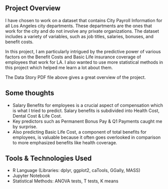 ## Project Overview 
I have chosen to work on a dataset that contains City Payroll Information for all Los Angeles city departments. These departments are the ones that work for the city and do not involve any private organizations. The dataset includes a variety of variables, such as job titles, salaries, bonuses, and benefit costs. 

In this project, I am particularly intrigued by the predictive power of various factors on the Benefit Costs and Basic Life insurance coverage of employees that work for LA. I also wanted to use more statistical methods in this project which helped me learn a lot about them.

The Data Story PDF file above gives a great overview of the project.


## Some thoughts
* Salary Benefits for employees is a crucial aspect of compensation which is what I tried to predict. Salary benefits is subdivided into Health Cost, Dental Cost & Life Cost.
* Key predictors such as Permanent Bonus Pay & Q1 Payments caught me by surprise.
* Also predicting Basic Life Cost, a component of total benefits for employees, is valuable because it often goes overlooked in comparison to more emphasized benefits like health coverage.


## Tools & Technologies Used
* R Language (Libraries: dplyr, ggplot2, caTools, GGally, MASS)
* Jupyter Notebook
* Statistical Methods: ANOVA tests, T tests, K means
